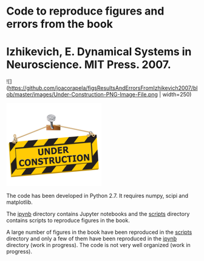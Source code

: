 # Code to reproduce figures and errors from the book 
# Izhikevich, E. Dynamical Systems in Neuroscience. MIT Press. 2007.

![](https://github.com/joacorapela/figsResultsAndErrorsFromIzhikevich2007/blob/master/images/Under-Construction-PNG-Image-File.png | width=250)

<img src=https://github.com/joacorapela/figsResultsAndErrorsFromIzhikevich2007/blob/master/images/Under-Construction-PNG-Image-File.png width=250>

The code has been developed in Python 2.7.
It requires numpy, scipi and matplotlib.

The <a href=ipynb>ipynb</a> directory contains Jupyter notebooks and the <a href=scripts>scripts</a> directory contains scripts to reproduce figures in the book.

A large number of figures in the book have been reproduced in the <a href=scripts>scripts</a> directory and only a few of them have been reproduced in the <a href=ipynb>ipynb</a> directory (work in progress). The code is not very well organized (work in progress).

